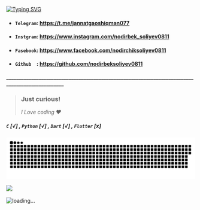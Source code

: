 <a href="[https://git.io/typing-svg](https://github.com/nodirbeksoliyev0811)"><img src="https://readme-typing-svg.herokuapp.com?font=Poppins+code&weight=600&duration=3000&pause=1000&color=24F700&center=true&vCenter=true&multiline=true&width=500&height=100&lines=I'm+a+Flutter+developer.;You+can+use+the+links+++below+to+contact+me.+;Sincerely%2C+Mr+Nodir+%3C%2F%3E" alt="Typing SVG" /></a>

* #### `Telegram`: https://t.me/jannatgaoshiqman077               
* #### `Instgram`: https://www.instagram.com/nodirbek_soliyev0811
* #### `Fasebook`: https://www.facebook.com/nodirchiksoliyev0811
* #### `Github  `: https://github.com/nodirbeksoliyev0811
**__________________________________________________________________________________________________**

> ### Just curious!  
> _I Love coding ❤️_ 
##### `C` [√] , `Python` [√] , `Dart` [√] , `Flutter` [x]

<a href="https://github.com/nodirbeksoliyev0811"><img src="contributions.svg"></a>

<img width="0" src="https://visitor-badge.glitch.me/badge?page_id=nodirbeksoliyev0811.nodirbeksoliyev0811" />

![loading...](https://user-images.githubusercontent.com/116708762/214655455-26f19a64-660c-4578-b961-089d67f4b9b7.png)

